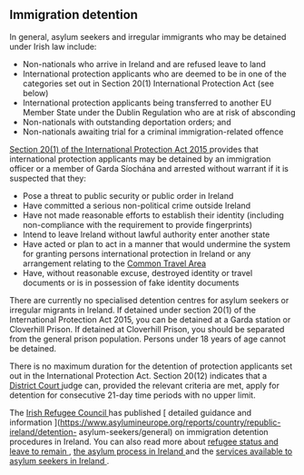 ##  Immigration detention

In general, asylum seekers and irregular immigrants who may be detained under
Irish law include:

  * Non-nationals who arrive in Ireland and are refused leave to land 
  * International protection applicants who are deemed to be in one of the categories set out in Section 20(1) International Protection Act (see below) 
  * International protection applicants being transferred to another EU Member State under the Dublin Regulation who are at risk of absconding 
  * Non-nationals with outstanding deportation orders; and 
  * Non-nationals awaiting trial for a criminal immigration-related offence 

[ Section 20(1) of the International Protection Act 2015
](http://www.irishstatutebook.ie/eli/2015/act/66/enacted/en/print#sec20)
provides that international protection applicants may be detained by an
immigration officer or a member of Garda Síochána and arrested without warrant
if it is suspected that they:

  * Pose a threat to public security or public order in Ireland 
  * Have committed a serious non-political crime outside Ireland 
  * Have not made reasonable efforts to establish their identity (including non-compliance with the requirement to provide fingerprints) 
  * Intend to leave Ireland without lawful authority enter another state 
  * Have acted or plan to act in a manner that would undermine the system for granting persons international protection in Ireland or any arrangement relating to the [ Common Travel Area ](/en/government-in-ireland/ireland-and-the-uk/common-travel-area-between-ireland-and-the-uk/)
  * Have, without reasonable excuse, destroyed identity or travel documents or is in possession of fake identity documents 

There are currently no specialised detention centres for asylum seekers or
irregular migrants in Ireland. If detained under section 20(1) of the
International Protection Act 2015, you can be detained at a Garda station or
Cloverhill Prison. If detained at Cloverhill Prison, you should be separated
from the general prison population. Persons under 18 years of age cannot be
detained.

There is no maximum duration for the detention of protection applicants set
out in the International Protection Act. Section 20(12) indicates that a [
District Court ](/en/justice/courts-system/district-court/) judge can,
provided the relevant criteria are met, apply for detention for consecutive
21-day time periods with no upper limit.

The [ Irish Refugee Council ](https://www.irishrefugeecouncil.ie/) has
published [ detailed guidance and information
](https://www.asylumineurope.org/reports/country/republic-ireland/detention-
asylum-seekers/general) on immigration detention procedures in Ireland. You
can also read more about [ refugee status and leave to remain
](https://www.citizensinformation.ie/en/moving_country/asylum_seekers_and_refugees/refugee_status_and_leave_to_remain/)
, [ the asylum process in Ireland
](https://www.citizensinformation.ie/en/moving_country/asylum_seekers_and_refugees/the_asylum_process_in_ireland/)
and the [ services available to asylum seekers in Ireland
](https://www.citizensinformation.ie/en/moving_country/asylum_seekers_and_refugees/services_for_asylum_seekers_in_ireland/)
.
